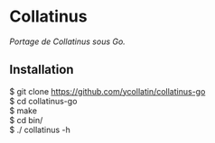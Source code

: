 # Collatinus

_Portage de Collatinus sous Go._

## Installation
$ git clone https://github.com/ycollatin/collatinus-go    
$ cd collatinus-go    
$ make    
$ cd bin/    
$ ./ collatinus -h
